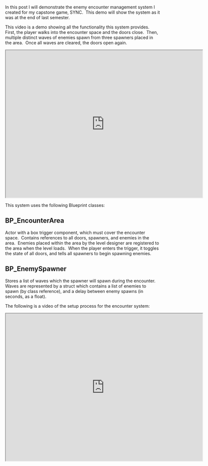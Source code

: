 In this post I will demonstrate the enemy encounter management system I created for my capstone game, SYNC.  This demo will show the system as it was at the end of last semester.

This video is a demo showing all the functionality this system provides.  First, the player walks into the encounter space and the doors close.  Then, multiple distinct waves of enemies spawn from three spawners placed in the area.  Once all waves are cleared, the doors open again.
<iframe src="https://drive.google.com/file/d/1ZvndhDdreDsatv3HbPTyHfFCPWWF3Z8V/preview" width="640" height="480" allow="autoplay"></iframe>

This system uses the following Blueprint classes:

## BP_EncounterArea

Actor with a box trigger component, which must cover the encounter space.  Contains references to all doors, spawners, and enemies in the area.  Enemies placed within the area by the level designer are registered to the area when the level loads.  When the player enters the trigger, it toggles the state of all doors, and tells all spawners to begin spawning enemies.

## BP_EnemySpawner

Stores a list of waves which the spawner will spawn during the encounter.  Waves are represented by a struct which contains a list of enemies to spawn (by class reference), and a delay between enemy spawns (in seconds, as a float).

The following is a video of the setup process for the encounter system:
<iframe src="https://drive.google.com/file/d/1vf4O0AdzLMBIJlkuMMAaCjuyXQvX7zXa/preview" width="640" height="480" allow="autoplay"></iframe>
